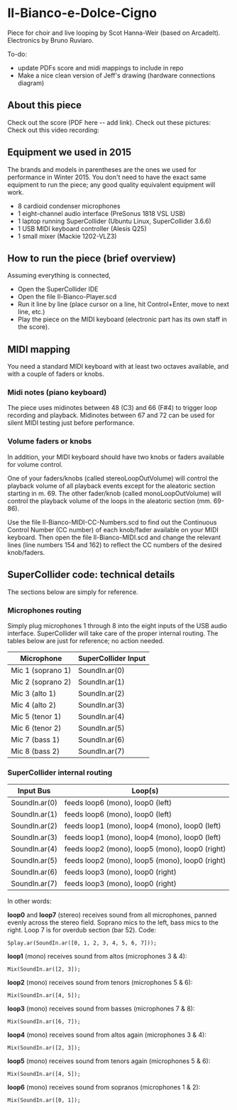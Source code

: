 # Il-Bianco-e-Dolce-Cigno
Piece for choir and live looping by Scot Hanna-Weir (based on Arcadelt). Electronics by Bruno Ruviaro.

To-do:

* update PDFs score and midi mappings to include in repo
* Make a nice clean version of Jeff's drawing (hardware connections diagram)

## About this piece

Check out the score (PDF here -- add link).
Check out these pictures:
Check out this video recording:

## Equipment we used in 2015

The brands and models in parentheses are the ones we used for performance in Winter 2015. You don't need to have the exact same equipment to run the piece; any good quality equivalent equipment will work.

* 8 cardioid condenser microphones
* 1 eight-channel audio interface (PreSonus 1818 VSL USB)
* 1 laptop running SuperCollider (Ubuntu Linux, SuperCollider 3.6.6)
* 1 USB MIDI keyboard controller (Alesis Q25)
* 1 small mixer (Mackie 1202-VLZ3)

## How to run the piece (brief overview)

Assuming everything is connected,

* Open the SuperCollider IDE
* Open the file Il-Bianco-Player.scd
* Run it line by line (place cursor on a line, hit Control+Enter, move to next line, etc.)
* Play the piece on the MIDI keyboard (electronic part has its own staff in the score).

## MIDI mapping
You need a standard MIDI keyboard with at least two octaves available, and with a couple of faders or knobs.

### Midi notes (piano keyboard)
The piece uses midinotes between 48 (C3) and 66 (F#4) to trigger loop recording and playback. Midinotes between 67 and 72 can be used for silent MIDI testing just before performance.

### Volume faders or knobs
In addition, your MIDI keyboard should have two knobs or faders available for volume control.

One of your faders/knobs (called stereoLoopOutVolume) will control the playback volume of all playback events except for the aleatoric section starting in m. 69. The other fader/knob (called monoLoopOutVolume) will control the playback volume of the loops in the aleatoric section (mm. 69-86).

Use the file Il-Bianco-MIDI-CC-Numbers.scd to find out the Continuous Control Number (CC number) of each knob/fader available on your MIDI keyboard. Then open the file Il-Bianco-MIDI.scd and change the relevant lines (line numbers 154 and 162) to reflect the CC numbers of the desired knob/faders.

## SuperCollider code: technical details

The sections below are simply for reference.

### Microphones routing

Simply plug microphones 1 through 8 into the eight inputs of the USB audio interface. SuperCollider will take care of the proper internal routing. The tables below are just for reference; no action needed.

| Microphone | SuperCollider Input |
| ---------- | ------------------- |
| Mic 1 (soprano 1) | SoundIn.ar(0) |
| Mic 2 (soprano 2) | SoundIn.ar(1) |
| Mic 3 (alto 1) | SoundIn.ar(2) |
| Mic 4 (alto 2) | SoundIn.ar(3) |
| Mic 5 (tenor 1) | SoundIn.ar(4) |
| Mic 6 (tenor 2) | SoundIn.ar(5) |
| Mic 7 (bass 1) | SoundIn.ar(6) |
| Mic 8 (bass 2) | SoundIn.ar(7) |

### SuperCollider internal routing

| Input Bus | Loop(s) |
| --------- | ------- |
| SoundIn.ar(0) | feeds loop6 (mono), loop0 (left) |
| SoundIn.ar(1) | feeds loop6 (mono), loop0 (left) |
| SoundIn.ar(2) | feeds loop1 (mono), loop4 (mono), loop0 (left) |
| SoundIn.ar(3) | feeds loop1 (mono), loop4 (mono), loop0 (left) |
| SoundIn.ar(4) | feeds loop2 (mono), loop5 (mono), loop0 (right) |
| SoundIn.ar(5) | feeds loop2 (mono), loop5 (mono), loop0 (right) |
| SoundIn.ar(6) | feeds loop3 (mono), loop0 (right) |
| SoundIn.ar(7) | feeds loop3 (mono), loop0 (right) |

In other words:

**loop0** and **loop7** (stereo) receives sound from all microphones, panned evenly across the stereo field. Soprano mics to the left, bass mics to the right. Loop 7 is for overdub section (bar 52). Code:

    Splay.ar(SoundIn.ar([0, 1, 2, 3, 4, 5, 6, 7]));

**loop1** (mono) receives sound from altos (microphones 3 & 4):

    Mix(SoundIn.ar([2, 3]);

**loop2** (mono) receives sound from tenors (microphones 5 & 6):

    Mix(SoundIn.ar([4, 5]);

**loop3** (mono) receives sound from basses (microphones 7 & 8):

    Mix(SoundIn.ar([6, 7]);

**loop4** (mono) receives sound from altos again (microphones 3 & 4):

    Mix(SoundIn.ar([2, 3]);

**loop5** (mono) receives sound from tenors again (microphones 5 & 6):

    Mix(SoundIn.ar([4, 5]);

**loop6** (mono) receives sound from sopranos (microphones 1 & 2):

    Mix(SoundIn.ar([0, 1]);

